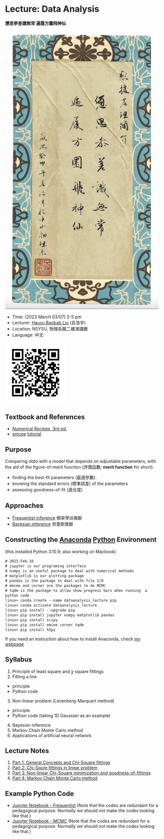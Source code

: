 # Lecture: Data Analysis
**憊思參差識無常 遍履方圜飛神仙**

<img src="./images/cover.png" alt="Cover" width="800px"/>

* Time: (2023 March 03/07) 2-5 pm
* Lecturer: [Hauyu Baobab Liu](https://baobabyoo.github.io/) (呂浩宇)
* Location: NSYSU, 物理系館二樓演講廳
* Language: 中文

<img src="./images/Lecture_DataAnalysis_2023Feb_QR.png" alt="QRcode" width="200px"/>

## Textbook and References
- [Numerical Recipes, 3rd ed.](http://numerical.recipes/book/book.html)
- [emcee](https://emcee.readthedocs.io/en/stable/) [tutorial](https://emcee.readthedocs.io/en/stable/tutorials/line/)

## Purpose
Comparing *data* with a *model* that depends on adjustable parameters, with the aid of the figure-of-merit function (評價函數; **merit function** for short):
- finding the best-fit parameters (最適參數).
- knowing the standard errors (標準誤差) of the parameters
- assessing goodness-of-fit (適合度)

## Approaches
- [Frequentist inference](https://en.wikipedia.org/wiki/Frequentist_inference) 頻率學派推斷
- [Bayesian inference](https://en.wikipedia.org/wiki/Bayesian_inference) 貝葉斯推斷

## Constructing the [Anaconda](https://www.anaconda.com/products/distribution)  [Python](https://www.python.org/) Environment
(this installed Python 3.10.9; also working on Macbook)
```
# 2023.Feb.16
# jupyter is our programing interface
# numpy is an useful package to deal with numerical methods
# matplotlib is our plotting package
# pandas is the package to deal with file I/O
# emcee and corner are the packages to do MCMC
# tqdm is the package to allow show progress bars when running  a python code
linux> conda create --name dataanalysis_lecture pip
linux> conda activate dataanalysis_lecture
linux> pip install --upgrade pip
linux> pip install jupyter numpy matplotlib pandas
linux> pip install scipy
linux> pip install emcee corner tqdm
linux> pip install h5py
```
If you need an instruction about how to install Anaconda, check [my webpage](https://baobabyoo.github.io/pages/students_topics/software_tips_python.html)

## Syllabus
1. Principle of least square and $\chi$ square fittings
2. Fitting a line
 - principle
 - Python code
3. Non-linear problem (Levenberg-Marquart method)
 - principle
 - Python code (taking 1D Gaussian as an example)
4. Bayesian inference
5. Markov Chain Monte Carlo method
6. Applications of artificial neural network

## Lecture Notes
1. [Part 1: General Concepts and Chi-Square fittings](https://github.com/baobabyoo/Lecture_DataAnalysis/blob/main/lecture_notes/DataAnalysis_part1.pdf)
2. [Part 2: Chi-Squre fittings in linear problem](https://github.com/baobabyoo/Lecture_DataAnalysis/blob/main/lecture_notes/DataAnalysis_part2.pdf)
3. [Part 3: Non-linear Chi-Square minimization and goodness-of-fittings](https://github.com/baobabyoo/Lecture_DataAnalysis/blob/main/lecture_notes/DataAnalysis_part3.pdf)
4. [Part 4: Markov Chain Monte Carlo method](https://github.com/baobabyoo/Lecture_DataAnalysis/blob/main/lecture_notes/DataAnalysis_part4.pdf)

## Example Python Code
- [Jupyter Notebook - Frequentist](https://github.com/baobabyoo/Lecture_DataAnalysis/blob/main/DataAnalysisLecture_2023March_frequentist.ipynb) (Note that the codes are redundant for a pedagogical purpose. Normally we should not make the codes looking like that.)
- [Jupyter Notebook - MCMC](https://github.com/baobabyoo/Lecture_DataAnalysis/blob/main/DataAnalysisLecture_2023March_MCMC.ipynb) (Note that the codes are redundant for a pedagogical purpose. Normally we should not make the codes looking like that.)

